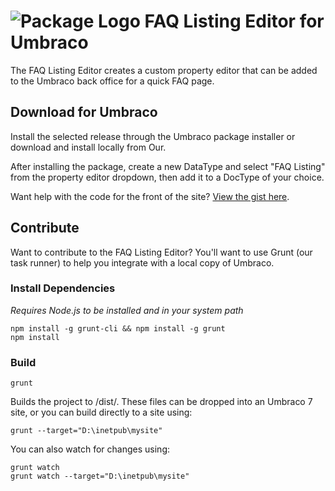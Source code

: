 # ![Package Logo](https://docs.google.com/uc?id=0B1BeRPYxbA_SVFdqSXd4N3ZNVXM&export=download) FAQ Listing Editor for Umbraco
The FAQ Listing Editor creates a custom property editor that can be added to the Umbraco back office for a quick FAQ page.

## Download for Umbraco

Install the selected release through the Umbraco package installer or download and install locally from Our.

After installing the package, create a new DataType and select "FAQ Listing" from the property editor dropdown, then add it to a DocType of your choice.

Want help with the code for the front of the site? [View the gist here](https://gist.github.com/naepalm/2ce4f7314658879cda16).

## Contribute

Want to contribute to the FAQ Listing Editor? You'll want to use Grunt (our task runner) to help you integrate with a local copy of Umbraco.

### Install Dependencies
*Requires Node.js to be installed and in your system path*

    npm install -g grunt-cli && npm install -g grunt
    npm install

### Build
    grunt

Builds the project to /dist/. These files can be dropped into an Umbraco 7 site, or you can build directly to a site using:

    grunt --target="D:\inetpub\mysite"

You can also watch for changes using:

    grunt watch
    grunt watch --target="D:\inetpub\mysite"
